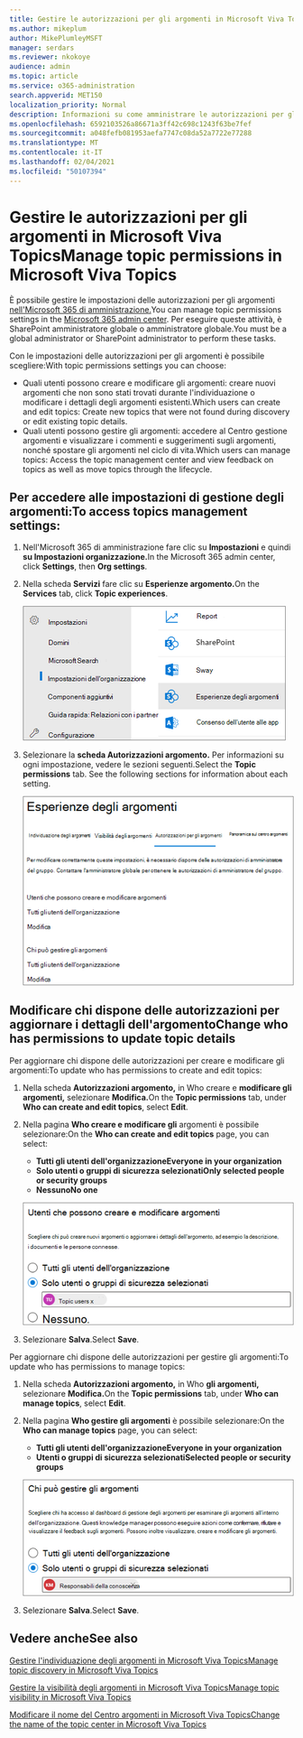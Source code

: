 ```yaml
---
title: Gestire le autorizzazioni per gli argomenti in Microsoft Viva Topics
ms.author: mikeplum
author: MikePlumleyMSFT
manager: serdars
ms.reviewer: nkokoye
audience: admin
ms.topic: article
ms.service: o365-administration
search.appverid: MET150
localization_priority: Normal
description: Informazioni su come amministrare le autorizzazioni per gli argomenti in Microsoft Viva Topics.
ms.openlocfilehash: 6592103526a86671a3ff42c698c1243f63be7fef
ms.sourcegitcommit: a048fefb081953aefa7747c08da52a7722e77288
ms.translationtype: MT
ms.contentlocale: it-IT
ms.lasthandoff: 02/04/2021
ms.locfileid: "50107394"
---
```

# <a name="manage-topic-permissions-in-microsoft-viva-topics"></a><span data-ttu-id="15763-103">Gestire le autorizzazioni per gli argomenti in Microsoft Viva Topics</span><span class="sxs-lookup"><span data-stu-id="15763-103">Manage topic permissions in Microsoft Viva Topics</span></span>

<span data-ttu-id="15763-104">È possibile gestire le impostazioni delle autorizzazioni per gli argomenti [nell'Microsoft 365 di amministrazione.](https://admin.microsoft.com)</span><span class="sxs-lookup"><span data-stu-id="15763-104">You can manage topic permissions settings in the [Microsoft 365 admin center](https://admin.microsoft.com).</span></span> <span data-ttu-id="15763-105">Per eseguire queste attività, è SharePoint amministratore globale o amministratore globale.</span><span class="sxs-lookup"><span data-stu-id="15763-105">You must be a global administrator or SharePoint administrator to perform these tasks.</span></span>

<span data-ttu-id="15763-106">Con le impostazioni delle autorizzazioni per gli argomenti è possibile scegliere:</span><span class="sxs-lookup"><span data-stu-id="15763-106">With topic permissions settings you can choose:</span></span>

- <span data-ttu-id="15763-107">Quali utenti possono creare e modificare gli argomenti: creare nuovi argomenti che non sono stati trovati durante l'individuazione o modificare i dettagli degli argomenti esistenti.</span><span class="sxs-lookup"><span data-stu-id="15763-107">Which users can create and edit topics: Create new topics that were not found during discovery or edit existing topic details.</span></span>
- <span data-ttu-id="15763-108">Quali utenti possono gestire gli argomenti: accedere al Centro gestione argomenti e visualizzare i commenti e suggerimenti sugli argomenti, nonché spostare gli argomenti nel ciclo di vita.</span><span class="sxs-lookup"><span data-stu-id="15763-108">Which users can manage topics: Access the topic management center and view feedback on topics as well as move topics through the lifecycle.</span></span>

## <a name="to-access-topics-management-settings"></a><span data-ttu-id="15763-109">Per accedere alle impostazioni di gestione degli argomenti:</span><span class="sxs-lookup"><span data-stu-id="15763-109">To access topics management settings:</span></span>

1. <span data-ttu-id="15763-110">Nell'Microsoft 365 di amministrazione fare clic su **Impostazioni** e quindi **su Impostazioni organizzazione.**</span><span class="sxs-lookup"><span data-stu-id="15763-110">In the Microsoft 365 admin center, click **Settings**, then **Org settings**.</span></span>
2. <span data-ttu-id="15763-111">Nella scheda **Servizi** fare clic su **Esperienze argomento.**</span><span class="sxs-lookup"><span data-stu-id="15763-111">On the **Services** tab, click **Topic experiences**.</span></span>

    ![Connessione persone alla conoscenza](../media/admin-org-knowledge-options-completed.png) 

3. <span data-ttu-id="15763-113">Selezionare la **scheda Autorizzazioni argomento.** Per informazioni su ogni impostazione, vedere le sezioni seguenti.</span><span class="sxs-lookup"><span data-stu-id="15763-113">Select the **Topic permissions** tab. See the following sections for information about each setting.</span></span>

    ![knowledge-network-settings](../media/knowledge-network-settings-topic-permissions.png) 

## <a name="change-who-has-permissions-to-update-topic-details"></a><span data-ttu-id="15763-115">Modificare chi dispone delle autorizzazioni per aggiornare i dettagli dell'argomento</span><span class="sxs-lookup"><span data-stu-id="15763-115">Change who has permissions to update topic details</span></span>

<span data-ttu-id="15763-116">Per aggiornare chi dispone delle autorizzazioni per creare e modificare gli argomenti:</span><span class="sxs-lookup"><span data-stu-id="15763-116">To update who has permissions to create and edit topics:</span></span>

1. <span data-ttu-id="15763-117">Nella scheda **Autorizzazioni argomento,** in Who creare e **modificare gli argomenti,** selezionare **Modifica.**</span><span class="sxs-lookup"><span data-stu-id="15763-117">On the **Topic permissions** tab, under **Who can create and edit topics**, select **Edit**.</span></span>
2. <span data-ttu-id="15763-118">Nella pagina **Who creare e modificare gli** argomenti è possibile selezionare:</span><span class="sxs-lookup"><span data-stu-id="15763-118">On the **Who can create and edit topics** page, you can select:</span></span>
    - <span data-ttu-id="15763-119">**Tutti gli utenti dell'organizzazione**</span><span class="sxs-lookup"><span data-stu-id="15763-119">**Everyone in your organization**</span></span>
    - <span data-ttu-id="15763-120">**Solo utenti o gruppi di sicurezza selezionati**</span><span class="sxs-lookup"><span data-stu-id="15763-120">**Only selected people or security groups**</span></span>
    - <span data-ttu-id="15763-121">**Nessuno**</span><span class="sxs-lookup"><span data-stu-id="15763-121">**No one**</span></span>

    ![Creare e modificare gli argomenti](../media/k-manage-who-can-create-and-edit.png)  

3. <span data-ttu-id="15763-123">Selezionare **Salva**.</span><span class="sxs-lookup"><span data-stu-id="15763-123">Select **Save**.</span></span>

<span data-ttu-id="15763-124">Per aggiornare chi dispone delle autorizzazioni per gestire gli argomenti:</span><span class="sxs-lookup"><span data-stu-id="15763-124">To update who has permissions to manage topics:</span></span>

1. <span data-ttu-id="15763-125">Nella scheda **Autorizzazioni argomento,** in Who **gli argomenti,** selezionare **Modifica.**</span><span class="sxs-lookup"><span data-stu-id="15763-125">On the **Topic permissions** tab, under **Who can manage topics**, select **Edit**.</span></span>
2. <span data-ttu-id="15763-126">Nella pagina **Who gestire gli argomenti** è possibile selezionare:</span><span class="sxs-lookup"><span data-stu-id="15763-126">On the **Who can manage topics** page, you can select:</span></span>
    - <span data-ttu-id="15763-127">**Tutti gli utenti dell'organizzazione**</span><span class="sxs-lookup"><span data-stu-id="15763-127">**Everyone in your organization**</span></span>
    - <span data-ttu-id="15763-128">**Utenti o gruppi di sicurezza selezionati**</span><span class="sxs-lookup"><span data-stu-id="15763-128">**Selected people or security groups**</span></span>

    ![Gestisci argomenti](../media/k-manage-who-can-manage-topics.png)  

3. <span data-ttu-id="15763-130">Selezionare **Salva**.</span><span class="sxs-lookup"><span data-stu-id="15763-130">Select **Save**.</span></span>

## <a name="see-also"></a><span data-ttu-id="15763-131">Vedere anche</span><span class="sxs-lookup"><span data-stu-id="15763-131">See also</span></span>

[<span data-ttu-id="15763-132">Gestire l'individuazione degli argomenti in Microsoft Viva Topics</span><span class="sxs-lookup"><span data-stu-id="15763-132">Manage topic discovery in Microsoft Viva Topics</span></span>](topic-experiences-discovery.md)

[<span data-ttu-id="15763-133">Gestire la visibilità degli argomenti in Microsoft Viva Topics</span><span class="sxs-lookup"><span data-stu-id="15763-133">Manage topic visibility in Microsoft Viva Topics</span></span>](topic-experiences-knowledge-rules.md)

[<span data-ttu-id="15763-134">Modificare il nome del Centro argomenti in Microsoft Viva Topics</span><span class="sxs-lookup"><span data-stu-id="15763-134">Change the name of the topic center in Microsoft Viva Topics</span></span>](topic-experiences-administration.md)
